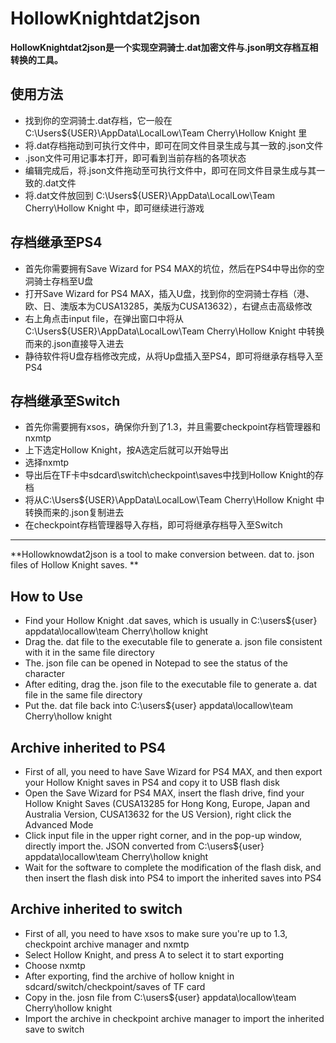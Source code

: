 # HollowKnightdat2json
**HollowKnightdat2json是一个实现空洞骑士.dat加密文件与.json明文存档互相转换的工具。**
## 使用方法
* 找到你的空洞骑士.dat存档，它一般在 C:\Users\${USER}\AppData\LocalLow\Team Cherry\Hollow Knight 里
* 将.dat存档拖动到可执行文件中，即可在同文件目录生成与其一致的.json文件
* .json文件可用记事本打开，即可看到当前存档的各项状态
* 编辑完成后，将.json文件拖动至可执行文件中，即可在同文件目录生成与其一致的.dat文件
* 将.dat文件放回到 C:\Users\${USER}\AppData\LocalLow\Team Cherry\Hollow Knight 中，即可继续进行游戏

## 存档继承至PS4
* 首先你需要拥有Save Wizard for PS4 MAX的坑位，然后在PS4中导出你的空洞骑士存档至U盘
* 打开Save Wizard for PS4 MAX，插入U盘，找到你的空洞骑士存档（港、欧、日、澳版本为CUSA13285，美版为CUSA13632），右键点击高级修改
* 右上角点击input file，在弹出窗口中将从C:\Users\${USER}\AppData\LocalLow\Team Cherry\Hollow Knight 中转换而来的.json直接导入进去
* 静待软件将U盘存档修改完成，从将Up盘插入至PS4，即可将继承存档导入至PS4

## 存档继承至Switch
* 首先你需要拥有xsos，确保你升到了1.3，并且需要checkpoint存档管理器和nxmtp
* 上下选定Hollow Knight，按A选定后就可以开始导出
* 选择nxmtp
* 导出后在TF卡中sdcard\switch\checkpoint\saves中找到Hollow Knight的存档
* 将从C:\Users\${USER}\AppData\LocalLow\Team Cherry\Hollow Knight 中转换而来的.json复制进去
* 在checkpoint存档管理器导入存档，即可将继承存档导入至Switch

---

**Hollowknowdat2json is a tool to make conversion between. dat to. json files of Hollow Knight saves. **
## How to Use
* Find your Hollow Knight .dat saves, which is usually in C:\users\${user} appdata\locallow\team Cherry\hollow knight
* Drag the. dat file to the executable file to generate a. json file consistent with it in the same file directory
* The. json file can be opened in Notepad to see the status of the character
* After editing, drag the. json file to the executable file to generate a. dat file in the same file directory
* Put the. dat file back into C:\users\${user} appdata\locallow\team Cherry\hollow knight
## Archive inherited to PS4
* First of all, you need to have Save Wizard for PS4 MAX, and then export your Hollow Knight saves in PS4 and copy it to USB flash disk
* Open the Save Wizard for PS4 MAX, insert the flash drive, find your Hollow Knight Saves (CUSA13285 for Hong Kong, Europe, Japan and Australia Version, CUSA13632 for the US Version), right click the Advanced Mode
* Click input file in the upper right corner, and in the pop-up window, directly import the. JSON converted from C:\users\${user} appdata\locallow\team Cherry\hollow knight
* Wait for the software to complete the modification of the flash disk, and then insert the flash disk into PS4 to import the inherited saves into PS4
## Archive inherited to switch
* First of all, you need to have xsos to make sure you're up to 1.3, checkpoint archive manager and nxmtp
* Select Hollow Knight, and press A to select it to start exporting
* Choose nxmtp
* After exporting, find the archive of hollow knight in sdcard/switch/checkpoint/saves of TF card
* Copy in the. josn file from C:\users\${user} appdata\locallow\team Cherry\hollow knight
* Import the archive in checkpoint archive manager to import the inherited save to switch
